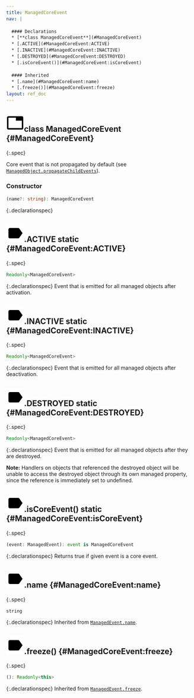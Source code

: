 ```yaml
---
title: ManagedCoreEvent
nav: |

  #### Declarations
  * [**class ManagedCoreEvent**](#ManagedCoreEvent)
  * [.ACTIVE](#ManagedCoreEvent:ACTIVE)
  * [.INACTIVE](#ManagedCoreEvent:INACTIVE)
  * [.DESTROYED](#ManagedCoreEvent:DESTROYED)
  * [.isCoreEvent()](#ManagedCoreEvent:isCoreEvent)

  #### Inherited
  * [.name](#ManagedCoreEvent:name)
  * [.freeze()](#ManagedCoreEvent:freeze)
layout: ref_doc
---
```


## ![](/assets/icons/spec-class.svg)class ManagedCoreEvent {#ManagedCoreEvent}
{:.spec}

Core event that is not propagated by default (see [`ManagedObject.propagateChildEvents`](./ManagedObject#ManagedObject:propagateChildEvents)).

### Constructor
```typescript
(name?: string): ManagedCoreEvent
```
{:.declarationspec}



## ![](/assets/icons/spec-property.svg).ACTIVE <span class="spec_tag">static</span> {#ManagedCoreEvent:ACTIVE}
{:.spec}

```typescript
Readonly<ManagedCoreEvent>
```
{:.declarationspec}
Event that is emitted for all managed objects after activation.



## ![](/assets/icons/spec-property.svg).INACTIVE <span class="spec_tag">static</span> {#ManagedCoreEvent:INACTIVE}
{:.spec}

```typescript
Readonly<ManagedCoreEvent>
```
{:.declarationspec}
Event that is emitted for all managed objects after deactivation.



## ![](/assets/icons/spec-property.svg).DESTROYED <span class="spec_tag">static</span> {#ManagedCoreEvent:DESTROYED}
{:.spec}

```typescript
Readonly<ManagedCoreEvent>
```
{:.declarationspec}
Event that is emitted for all managed objects after they are destroyed.

**Note:** Handlers on objects that referenced the destroyed object will be unable to access the destroyed object through its own managed property, since the reference is immediately set to undefined.



## ![](/assets/icons/spec-method.svg).isCoreEvent() <span class="spec_tag">static</span> {#ManagedCoreEvent:isCoreEvent}
{:.spec}

```typescript
(event: ManagedEvent): event is ManagedCoreEvent
```
{:.declarationspec}
Returns true if given event is a core event.



## ![](/assets/icons/spec-property.svg).name {#ManagedCoreEvent:name}
{:.spec}

```typescript
string
```
{:.declarationspec}
Inherited from [`ManagedEvent.name`](./ManagedEvent#ManagedEvent:name).



## ![](/assets/icons/spec-method.svg).freeze() {#ManagedCoreEvent:freeze}
{:.spec}

```typescript
(): Readonly<this>
```
{:.declarationspec}
Inherited from [`ManagedEvent.freeze`](./ManagedEvent#ManagedEvent:freeze).

